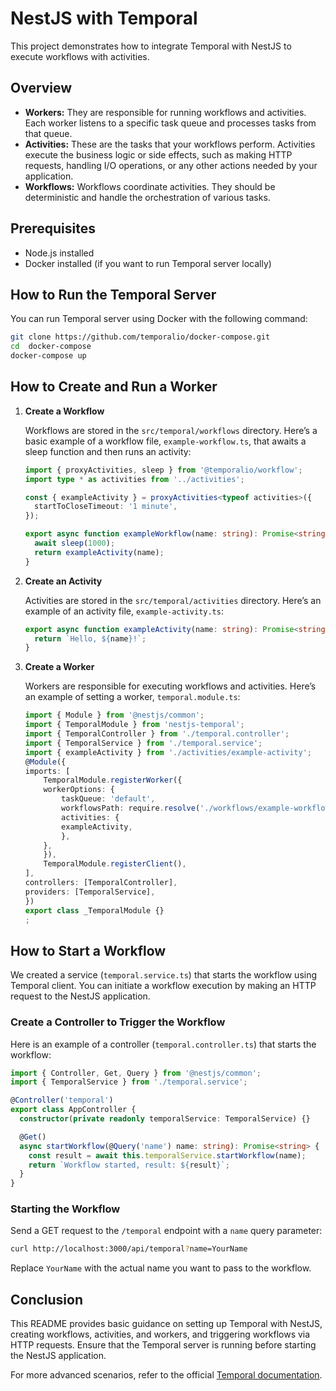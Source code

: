 # NestJS with Temporal

This project demonstrates how to integrate Temporal with NestJS to execute workflows with activities.

## Overview

- **Workers:** They are responsible for running workflows and activities. Each worker listens to a specific task queue and processes tasks from that queue.
- **Activities:** These are the tasks that your workflows perform. Activities execute the business logic or side effects, such as making HTTP requests, handling I/O operations, or any other actions needed by your application.
- **Workflows:** Workflows coordinate activities. They should be deterministic and handle the orchestration of various tasks.

## Prerequisites

- Node.js installed
- Docker installed (if you want to run Temporal server locally)

## How to Run the Temporal Server

You can run Temporal server using Docker with the following command:

```sh
git clone https://github.com/temporalio/docker-compose.git
cd  docker-compose
docker-compose up
```

## How to Create and Run a Worker

1. **Create a Workflow**

    Workflows are stored in the `src/temporal/workflows` directory. Here’s a basic example of a workflow file, `example-workflow.ts`, that awaits a sleep function and then runs an activity:

    ```typescript
    import { proxyActivities, sleep } from '@temporalio/workflow';
    import type * as activities from '../activities';

    const { exampleActivity } = proxyActivities<typeof activities>({
      startToCloseTimeout: '1 minute',
    });

    export async function exampleWorkflow(name: string): Promise<string> {
      await sleep(1000);
      return exampleActivity(name);
    }
    ```

2. **Create an Activity**

    Activities are stored in the `src/temporal/activities` directory. Here’s an example of an activity file, `example-activity.ts`:

    ```typescript
    export async function exampleActivity(name: string): Promise<string> {
      return `Hello, ${name}!`;
    }
    ```

3. **Create a Worker**

    Workers are responsible for executing workflows and activities. Here’s an example of setting a worker, `temporal.module.ts`:

    ```typescript
    import { Module } from '@nestjs/common';
    import { TemporalModule } from 'nestjs-temporal';
    import { TemporalController } from './temporal.controller';
    import { TemporalService } from './temporal.service';
    import { exampleActivity } from './activities/example-activity';
    @Module({
    imports: [
        TemporalModule.registerWorker({
        workerOptions: {
            taskQueue: 'default',
            workflowsPath: require.resolve('./workflows/example-workflow'),
            activities: {
            exampleActivity,
            },
        },
        }),
        TemporalModule.registerClient(),
    ],
    controllers: [TemporalController],
    providers: [TemporalService],
    })
    export class _TemporalModule {}
    ;
    ```

   

## How to Start a Workflow

We created a service (`temporal.service.ts`) that starts the workflow using Temporal client. You can initiate a workflow execution by making an HTTP request to the NestJS application.

### Create a Controller to Trigger the Workflow

Here is an example of a controller (`temporal.controller.ts`) that starts the workflow:

```typescript
import { Controller, Get, Query } from '@nestjs/common';
import { TemporalService } from './temporal.service';

@Controller('temporal')
export class AppController {
  constructor(private readonly temporalService: TemporalService) {}

  @Get()
  async startWorkflow(@Query('name') name: string): Promise<string> {
    const result = await this.temporalService.startWorkflow(name);
    return `Workflow started, result: ${result}`;
  }
}
```

### Starting the Workflow

Send a GET request to the `/temporal` endpoint with a `name` query parameter:

```sh
curl http://localhost:3000/api/temporal?name=YourName
```

Replace `YourName` with the actual name you want to pass to the workflow.

## Conclusion

This README provides basic guidance on setting up Temporal with NestJS, creating workflows, activities, and workers, and triggering workflows via HTTP requests. Ensure that the Temporal server is running before starting the NestJS application.

For more advanced scenarios, refer to the official [Temporal documentation](https://docs.temporal.io/).

